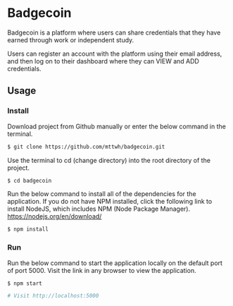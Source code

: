 # Badgecoin

Badgecoin is a platform where users can share credentials that they have earned through work or independent study.

Users can register an account with the platform using their email address, and then log on to their dashboard where they can VIEW and ADD credentials.

## Usage

### Install

Download project from Github manually or enter the below command in the terminal.

```sh
$ git clone https://github.com/mttwh/badgecoin.git
```

Use the terminal to cd (change directory) into the root directory of the project.

```sh
$ cd badgecoin
```

Run the below command to install all of the dependencies for the application. If you do not have NPM installed, click the following link to install NodeJS, which includes NPM (Node Package Manager).
https://nodejs.org/en/download/

```sh
$ npm install
```

### Run

Run the below command to start the application locally on the default port of port 5000. Visit the link in any browser to view the application.

```sh
$ npm start

# Visit http://localhost:5000
```

